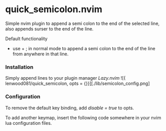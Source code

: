 # quick_semicolon.nvim

Simple nvim plugin to append a semi colon to the end of the selected line, also appends surser to the end of the line.

Default functionality
  - use <leader> + ; in normal mode to append a semi colon to the end of the line from anywhere in that line.

### Installation

Simply append lines to your plugin manager
_Lazy.nvim_
![{ lenwood081/quick_semicolon, opts = {}}][./lib/semicolon_config.png]

### Configuration

To remove the default key binding, add _disable = true_ to opts.

To add another keymap, insert the following code somewhere in your nvim lua configuration files.

